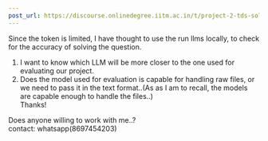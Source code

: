 ```yaml
---
post_url: https://discourse.onlinedegree.iitm.ac.in/t/project-2-tds-solver-discussion-thread/169029/49
---
```

Since the token is limited, I have thought to use the run llms locally, to check for the accuracy of solving the question.

1. I want to know which LLM will be more closer to the one used for evaluating our project.
2. Does the model used for evaluation is capable for handling raw files, or we need to pass it in the text format..(As as I am to recall, the models are capable enough to handle the files..)  
   Thanks!

Does anyone willing to work with me..?  
contact: whatsapp(8697454203)